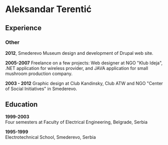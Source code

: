 # Aleksandar Terentić

## Experience

### Other

**2012**, Smederevo Museum
design and development of Drupal web site.

**2005-2007**
Freelance on a few projects: Web designer at NGO "Klub Ideja", .NET application 
for wireless provider, and JAVA application for small mushroom production company.

**2003 - 2012**
Graphic design at Club Kandinsky, Club ATW and NGO 
"Center of Social Initiatives" in Smederevo.

## Education

**1999-2003**  
Four semesters at Faculty of Electrical Engineering, Belgrade, Serbia

**1995-1999**  
Electrotechnical School, Smederevo, Serbia
